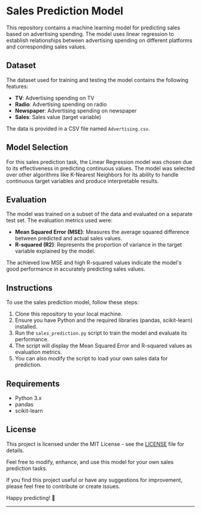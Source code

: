 # Sales Prediction Model

This repository contains a machine learning model for predicting sales based on advertising spending. The model uses linear regression to establish relationships between advertising spending on different platforms and corresponding sales values.

## Dataset

The dataset used for training and testing the model contains the following features:

- **TV**: Advertising spending on TV
- **Radio**: Advertising spending on radio
- **Newspaper**: Advertising spending on newspaper
- **Sales**: Sales value (target variable)

The data is provided in a CSV file named `Advertising.csv`.

## Model Selection

For this sales prediction task, the Linear Regression model was chosen due to its effectiveness in predicting continuous values. The model was selected over other algorithms like K-Nearest Neighbors for its ability to handle continuous target variables and produce interpretable results.

## Evaluation

The model was trained on a subset of the data and evaluated on a separate test set. The evaluation metrics used were:

- **Mean Squared Error (MSE)**: Measures the average squared difference between predicted and actual sales values.
- **R-squared (R2)**: Represents the proportion of variance in the target variable explained by the model.

The achieved low MSE and high R-squared values indicate the model's good performance in accurately predicting sales values.

## Instructions

To use the sales prediction model, follow these steps:

1. Clone this repository to your local machine.
2. Ensure you have Python and the required libraries (pandas, scikit-learn) installed.
3. Run the `sales_prediction.py` script to train the model and evaluate its performance.
4. The script will display the Mean Squared Error and R-squared values as evaluation metrics.
5. You can also modify the script to load your own sales data for prediction.

## Requirements

- Python 3.x
- pandas
- scikit-learn

## License

This project is licensed under the MIT License - see the [LICENSE](LICENSE) file for details.

Feel free to modify, enhance, and use this model for your own sales prediction tasks.

If you find this project useful or have any suggestions for improvement, please feel free to contribute or create issues.

Happy predicting! 🚀

---
